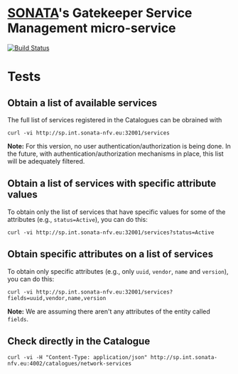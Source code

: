 # [SONATA](http://www.sonata-nfv.eu)'s Gatekeeper Service Management micro-service
[![Build Status](http://jenkins.sonata-nfv.eu/buildStatus/icon?job=son-gkeeper)](http://jenkins.sonata-nfv.eu/job/son-gkeeper)

# Tests

## Obtain a list of available services
The full list of services registered in the Catalogues can be obrained with

```curl -vi http://sp.int.sonata-nfv.eu:32001/services```

**Note:** For this version, no user authentication/authorization is being done. In the future, with authentication/authorization mechanisms in place, this list will be adequately filtered.

## Obtain a list of services with specific attribute values
To obtain only the list of services that have specific values for some of the attributes (e.g., `status=Active`), you can do this:

```curl -vi http://sp.int.sonata-nfv.eu:32001/services?status=Active```

## Obtain specific attributes on a list of services
To obtain only specific attributes (e.g., only `uuid`, `vendor`, `name` and `version`), you can do this:

```curl -vi http://sp.int.sonata-nfv.eu:32001/services?fields=uuid,vendor,name,version```

**Note:** We are assuming there aren't any attributes of the entity called `fields`.

## Check directly in the Catalogue

```curl -vi -H "Content-Type: application/json" http://sp.int.sonata-nfv.eu:4002/catalogues/network-services```
